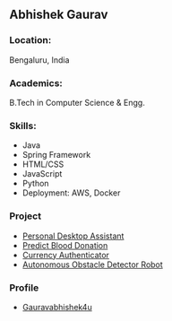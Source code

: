 ## Abhishek Gaurav

### Location:
Bengaluru, India

### Academics:
B.Tech in Computer Science & Engg.

### Skills:
- Java
- Spring Framework
- HTML/CSS
- JavaScript
- Python
- Deployment: AWS, Docker

### Project
- [Personal Desktop Assistant](github.com/gauravabhishek4U/Personal-Desktop-Assistant)
- [Predict Blood Donation](github.com/gauravabhishek4U/Predict-Blood-Donations)
- [Currency Authenticator](github.com/gauravabhishek4U/Currency-Authenticator-Using-ML)
- [Autonomous Obstacle Detector Robot](github.com/gauravabhishek4U/Autonomous-Obstacle-Detector-Robot)

### Profile
- [Gauravabhishek4u](https://github.com/gauravabhishek4U)
